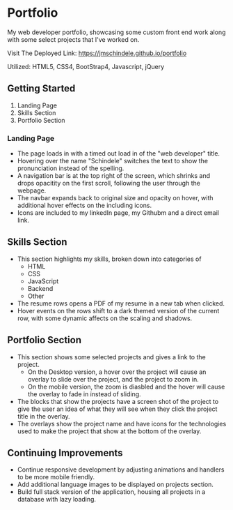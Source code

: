 # Portfolio

My web developer portfolio, showcasing some custom front end work along with some select projects that I've worked on.

Visit The Deployed Link: https://jmschindele.github.io/portfolio

Utilized: HTML5, CSS4, BootStrap4, Javascript, jQuery

## Getting Started
  1. Landing Page
  2. Skills Section
  3. Portfolio Section
  
  ### Landing Page
  * The page loads in with a timed out load in of the "web developer" title.
  * Hovering over the name "Schindele" switches the text to show the pronunciation instead of the spelling.
  * A navigation bar is at the top right of the screen, which shrinks and drops opacitity on the first scroll, following the user through the webpage.
  * The navbar expands back to original size and opacity on hover, with additional hover effects on the including icons.
  * Icons are included to my linkedIn page, my Githubm and a direct email link.
  
  ## Skills Section
   * This section highlights my skills, broken down into categories of 
      * HTML
      * CSS
      * JavaScript
      * Backend
      * Other
   * The resume rows opens a PDF of my resume in a new tab when clicked.
   * Hover events on the rows shift to a dark themed version of the current row, with some dynamic affects on the scaling and shadows.
   
   ## Portfolio Section
   * This section shows some selected projects and gives a link to the project.
     * On the Desktop version, a hover over the project will cause an overlay to slide over the project, and the project to zoom in.
     * On the mobile version, the zoom is diasbled and the hover will cause the overlay to fade in instead of sliding.
   * The blocks that show the projects have a screen shot of the project to give the user an idea of what they will see when they click the project title in the overlay.
   * The overlays show the project name and have icons for the technologies used to make the project that show at the bottom of the overlay.
      

  
  ## Continuing Improvements
  * Continue responsive development by adjusting animations and handlers to be more mobile friendly.
  * Add additional language images to be displayed on projects section.
  * Build full stack version of the application, housing all projects in a database with lazy loading.
  

